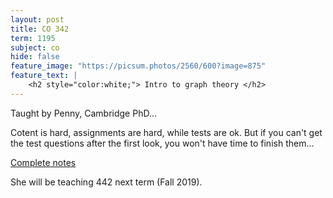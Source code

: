 ```yaml
---
layout: post
title: CO 342
term: 1195
subject: co
hide: false
feature_image: "https://picsum.photos/2560/600?image=875"
feature_text: |
    <h2 style="color:white;"> Intro to graph theory </h2>
---
```


Taught by Penny, Cambridge PhD...

Cotent is hard, assignments are hard, while tests are ok. But if you can't get the test questions after the first look, you won't have time to finish them...

[Complete notes](/pdfs/1195/co342.pdf)

She will be teaching 442 next term (Fall 2019).
